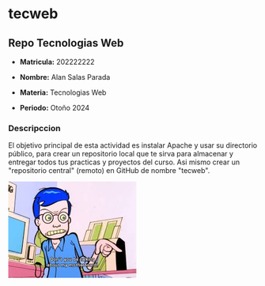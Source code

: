 # tecweb
## Repo Tecnologias Web 
- **Matricula:** 202222222

- **Nombre:** Alan Salas Parada

- **Materia:** Tecnologias Web

- **Periodo:** Otoño 2024

### Descripccion

El objetivo principal de esta actividad es instalar Apache y usar su directorio público, para crear un repositorio local que te sirva para almacenar y entregar todos tus practicas y proyectos del curso. Asi mismo crear un "repositorio central" (remoto) en GitHub de nombre "tecweb".

![img](/download.jpeg)
